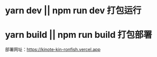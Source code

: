 # yarn dev || npm run dev 打包运行
# yarn build || npm run build 打包部署
部署网址：https://kinote-kin-ronfish.vercel.app
